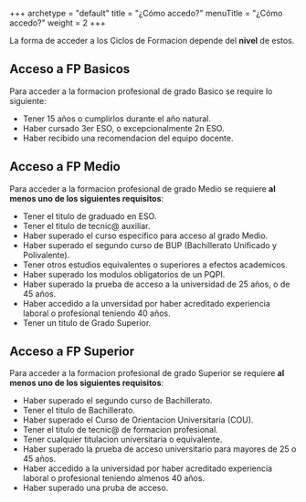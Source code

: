 +++
archetype = "default"
title = "¿Cómo accedo?"
menuTitle = "¿Cómo accedo?"
weight = 2
+++

La forma de acceder a los Ciclos de Formacion depende del **nivel** de estos.

## Acceso a FP Basicos

Para acceder a la formacion profesional de grado Basico se require lo siguiente:
- Tener 15 años o cumplirlos durante el año natural.
- Haber cursado 3er ESO, o excepcionalmente 2n ESO.
- Haber recibido una recomendacion del equipo docente.

## Acceso a FP Medio

Para acceder a la formacion profesional de grado Medio se requiere **al menos uno de los siguientes requisitos**:
- Tener el titulo de graduado en ESO.
- Tener el titulo de tecnic@ auxiliar.
- Haber superado el curso especifico para acceso al grado Medio.
- Haber superado el segundo curso de BUP (Bachillerato Unificado y Polivalente).
- Tener otros estudios equivalentes o superiores a efectos academicos.
- Haber superado los modulos obligatorios de un PQPI.
- Haber superado la prueba de acceso a la universidad de 25 años, o de 45 años.
- Haber accedido a la unversidad por haber acreditado experiencia laboral o profesional teniendo 40 años.
- Tener un titulo de Grado Superior.


## Acceso a FP Superior

Para acceder a la formacion profesional de grado Superior se requiere **al menos uno de los siguientes requisitos**:
- Haber superado el segundo curso de Bachillerato.
- Tener el titulo de Bachillerato.
- Haber superado el Curso de Orientacion Universitaria (COU).
- Tener el titulo de tecnic@ de formacion profesional.
- Tener cualquier titulacion universitaria o equivalente.
- Haber superado la prueba de acceso universitario para mayores de 25 o 45 años.
- Haber accedido a la universidad por haber acreditado experiencia laboral o profesional teniendo almenos 40 años.
- Haber superado una pruba de acceso.
